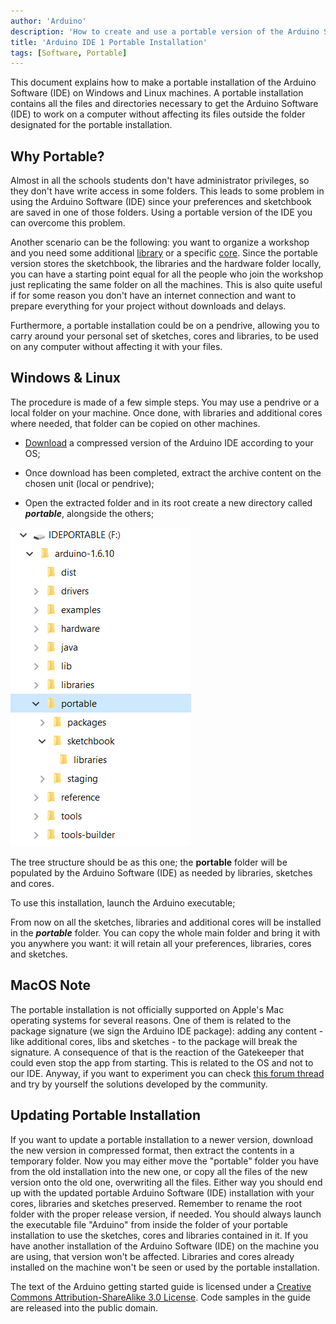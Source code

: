 ```yaml
---
author: 'Arduino'
description: 'How to create and use a portable version of the Arduino Software (IDE)'
title: 'Arduino IDE 1 Portable Installation'
tags: [Software, Portable]
---
```


This document explains how to make a portable installation of the Arduino Software (IDE) on Windows and Linux machines. A portable installation contains all the files and directories necessary to get the Arduino Software (IDE) to work on a computer without affecting its files outside the folder designated for the portable installation.

## Why Portable?

Almost in all the schools students don't have administrator privileges, so they don't have write access in some folders. This leads to some problem in using the Arduino Software (IDE) since your preferences and sketchbook are saved in one of those folders. Using a portable version of the IDE you can overcome this problem.

Another scenario can be the following: you want to organize a workshop and you need some additional [library](/learn/programming/libraries) or a specific [core](/learn/programming/cores). Since the portable version stores the sketchbook, the libraries and the hardware folder locally, you can have a starting point equal for all the people who join the workshop just replicating the same folder on all the machines. This is also quite useful if for some reason you don't have an internet connection and want to prepare everything for your project without downloads and delays.

Furthermore, a portable installation could be on a pendrive, allowing you to carry around your personal set of sketches, cores and libraries, to be used on any computer without affecting it with your files.

## Windows & Linux

The procedure is made of a few simple steps. You may use a pendrive or a local folder on your machine. Once done, with libraries and additional cores where needed, that folder can be copied on other machines.

- [Download](https://www.arduino.cc/en/Main/Software) a compressed version of the Arduino IDE according to your OS;

- Once download has been completed, extract the archive content on the chosen unit (local or pendrive);

- Open the extracted folder and in its root create a new directory called **_portable_**, alongside the others;

![Portable Tree](assets/Portable_Tree.png)

The tree structure should be as this one; the **portable** folder will be populated by the Arduino Software (IDE) as needed by libraries, sketches and cores.

To use this installation, launch the Arduino executable;

From now on all the sketches, libraries and additional cores will be installed in the **_portable_** folder. You can copy the whole main folder and bring it with you anywhere you want: it will retain all your preferences, libraries, cores and sketches.

## MacOS Note

The portable installation is not officially supported on Apple's Mac operating systems for several reasons. One of them is related to the package signature (we sign the Arduino IDE package): adding any content - like additional cores, libs and sketches - to the package will break the signature. A consequence of that is the reaction of the Gatekeeper that could even stop the app from starting. This is related to the OS and not to our IDE. Anyway, if you want to experiment you can check [this forum thread](http://forum.arduino.cc/index.php?topic=539551.msg3678998#msg3678998) and try by yourself the solutions developed by the community.

## Updating Portable Installation

If you want to update a portable installation to a newer version, download the new version in compressed format, then extract the contents in a temporary folder. Now you may either move the "portable" folder you have from the old installation into the new one, or copy all the files of the new version onto the old one, overwriting all the files. Either way you should end up with the updated portable Arduino Software (IDE) installation with your cores, libraries and sketches preserved. Remember to rename the root folder with the proper release version, if needed.
You should always launch the executable file "Arduino" from inside the folder of your portable installation to use the sketches, cores and libraries contained in it. If you have another installation of the Arduino Software (IDE) on the machine you are using, that version won't be affected. Libraries and cores already installed on the machine won't be seen or used by the portable installation.

The text of the Arduino getting started guide is licensed under a
[Creative Commons Attribution-ShareAlike 3.0 License](http://creativecommons.org/licenses/by-sa/3.0/). Code samples in the guide are released into the public domain.

